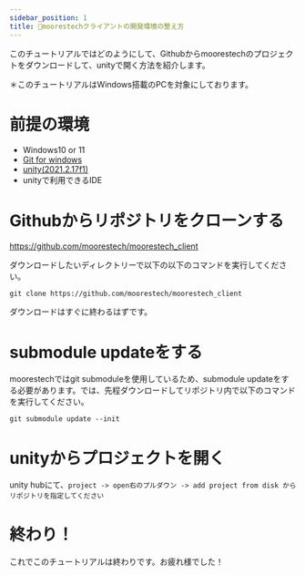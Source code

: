 ```yaml
---
sidebar_position: 1
title: 🚧moorestechクライアントの開発環境の整え方
---
```


このチュートリアルではどのようにして、Githubからmoorestechのプロジェクトをダウンロードして、unityで開く方法を紹介します。

＊このチュートリアルはWindows搭載のPCを対象にしております。

# 前提の環境

- Windows10 or 11
- [Git for windows](https://gitforwindows.org/)
- [unity(2021.2.17f1)](https://unity3d.com/get-unity/download/archive)
- unityで利用できるIDE

# Githubからリポジトリをクローンする
https://github.com/moorestech/moorestech_client

ダウンロードしたいディレクトリーで以下の以下のコマンドを実行してください。

`git clone https://github.com/moorestech/moorestech_client`

ダウンロードはすぐに終わるはずです。

# submodule updateをする
moorestechではgit submoduleを使用しているため、submodule updateをする必要があります。では、先程ダウンロードしてリポジトリ内で以下のコマンドを実行してください。

`git submodule update --init`

# unityからプロジェクトを開く
unity hubにて、`project -> open右のプルダウン -> add project from disk からリポジトリを指定してください`

# 終わり！
これでこのチュートリアルは終わりです。お疲れ様でした！
